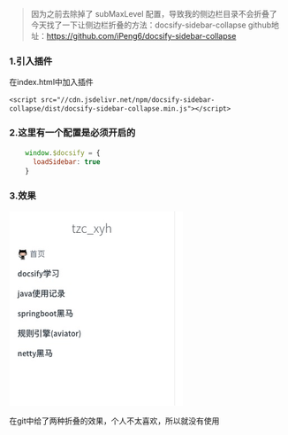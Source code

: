 
> 因为之前去除掉了 subMaxLevel 配置，导致我的侧边栏目录不会折叠了  
> 今天找了一下让侧边栏折叠的方法：docsify-sidebar-collapse
> github地址：https://github.com/iPeng6/docsify-sidebar-collapse

### 1.引入插件

在index.html中加入插件
```
<script src="//cdn.jsdelivr.net/npm/docsify-sidebar-collapse/dist/docsify-sidebar-collapse.min.js"></script>
```

### 2.这里有一个配置是必须开启的
```javascript
    window.$docsify = {
      loadSidebar: true
    }  
```

### 3.效果
![侧边栏折叠](../../assets/img/learn-that/侧边栏折叠.png)

在git中给了两种折叠的效果，个人不太喜欢，所以就没有使用